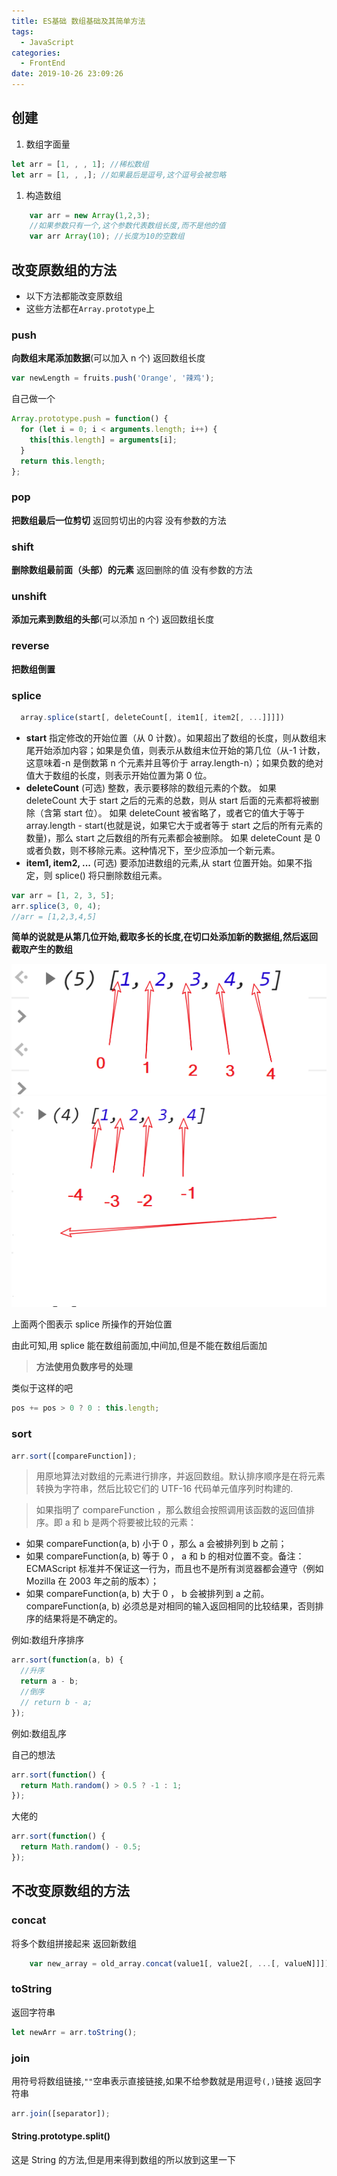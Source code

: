 ```yaml
---
title: ES基础 数组基础及其简单方法
tags:
  - JavaScript
categories:
  - FrontEnd
date: 2019-10-26 23:09:26
---
```


## 创建

1. 数组字面量

```javascript
let arr = [1, , , 1]; //稀松数组
let arr = [1, , ,]; //如果最后是逗号,这个逗号会被忽略
```

1. 构造数组

```javascript
    var arr = new Array(1,2,3);
    //如果参数只有一个,这个参数代表数组长度,而不是他的值
    var arr Array(10); //长度为10的空数组
```

## 改变原数组的方法

- 以下方法都能改变原数组
- 这些方法都在`Array.prototype`上

### push

**向数组末尾添加数据**(可以加入 n 个)
返回数组长度

```javascript
var newLength = fruits.push('Orange', '辣鸡');
```

自己做一个

```javascript
Array.prototype.push = function() {
  for (let i = 0; i < arguments.length; i++) {
    this[this.length] = arguments[i];
  }
  return this.length;
};
```

### pop

**把数组最后一位剪切**
返回剪切出的内容
没有参数的方法

### shift

**删除数组最前面（头部）的元素**
返回删除的值
没有参数的方法

### unshift

**添加元素到数组的头部**(可以添加 n 个)
返回数组长度

### reverse

**把数组倒置**

### splice

```javascript
  array.splice(start[, deleteCount[, item1[, item2[, ...]]]])
```

- **start​**
  指定修改的开始位置（从 0 计数）。如果超出了数组的长度，则从数组末尾开始添加内容；如果是负值，则表示从数组末位开始的第几位（从-1 计数，这意味着-n 是倒数第 n 个元素并且等价于 array.length-n）；如果负数的绝对值大于数组的长度，则表示开始位置为第 0 位。
- **deleteCount** (可选)
  整数，表示要移除的数组元素的个数。
  如果 deleteCount 大于 start 之后的元素的总数，则从 start 后面的元素都将被删除（含第 start 位）。
  如果 deleteCount 被省略了，或者它的值大于等于 array.length - start(也就是说，如果它大于或者等于 start 之后的所有元素的数量)，那么 start 之后数组的所有元素都会被删除。
  如果 deleteCount 是 0 或者负数，则不移除元素。这种情况下，至少应添加一个新元素。
- **item1, item2, ...** (可选)
  要添加进数组的元素,从 start 位置开始。如果不指定，则 splice() 将只删除数组元素。

```javascript
var arr = [1, 2, 3, 5];
arr.splice(3, 0, 4);
//arr = [1,2,3,4,5]
```

**简单的说就是从第几位开始,截取多长的长度,在切口处添加新的数据组,然后返回截取产生的数组**

![alt](./JS基础-数组基础及其简单方法/数组splice切口.png)
![alt](./JS基础-数组基础及其简单方法/数组splice切口倒.png)

上面两个图表示 splice 所操作的开始位置

由此可知,用 splice 能在数组前面加,中间加,但是不能在数组后面加

> **方法使用负数序号的处理**

类似于这样的吧

```javascript
pos += pos > 0 ? 0 : this.length;
```

### sort

```javascript
arr.sort([compareFunction]);
```

> 用原地算法对数组的元素进行排序，并返回数组。默认排序顺序是在将元素转换为字符串，然后比较它们的 UTF-16 代码单元值序列时构建的.

> 如果指明了 compareFunction ，那么数组会按照调用该函数的返回值排序。即 a 和 b 是两个将要被比较的元素：

- 如果 compareFunction(a, b) 小于 0 ，那么 a 会被排列到 b 之前；
- 如果 compareFunction(a, b) 等于 0 ， a 和 b 的相对位置不变。备注： ECMAScript 标准并不保证这一行为，而且也不是所有浏览器都会遵守（例如 Mozilla 在 2003 年之前的版本）；
- 如果 compareFunction(a, b) 大于 0 ， b 会被排列到 a 之前。
  compareFunction(a, b) 必须总是对相同的输入返回相同的比较结果，否则排序的结果将是不确定的。

例如:数组升序排序

```javascript
arr.sort(function(a, b) {
  //升序
  return a - b;
  //倒序
  // return b - a;
});
```

例如:数组乱序

自己的想法

```javascript
arr.sort(function() {
  return Math.random() > 0.5 ? -1 : 1;
});
```

大佬的

```javascript
arr.sort(function() {
  return Math.random() - 0.5;
});
```

## 不改变原数组的方法

### concat

将多个数组拼接起来
返回新数组

```javascript
    var new_array = old_array.concat(value1[, value2[, ...[, valueN]]]);
```

### toString

返回字符串

```javascript
let newArr = arr.toString();
```

### join

用符号将数组链接,`""`空串表示直接链接,如果不给参数就是用逗号`(,)`链接
返回字符串

```javascript
arr.join([separator]);
```

#### String.prototype.split()

这是 String 的方法,但是用来得到数组的所以放到这里一下

